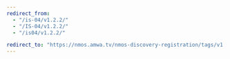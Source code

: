 ```yaml
---
redirect_from:
  - "/is-04/v1.2.2/"
  - "/IS-04/v1.2.2/"
  - "/is04/v1.2.2/"

redirect_to: "https://nmos.amwa.tv/nmos-discovery-registration/tags/v1.2.2"
---
```

